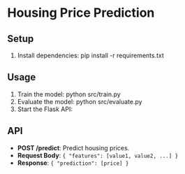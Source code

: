 # Housing Price Prediction

## Setup
1. Install dependencies:
pip install -r requirements.txt

## Usage
1. Train the model:
python src/train.py
2. Evaluate the model:
python src/evaluate.py
3. Start the Flask API:

## API
- **POST /predict**: Predict housing prices.
- **Request Body**: `{ "features": [value1, value2, ...] }`
- **Response**: `{ "prediction": [price] }`
